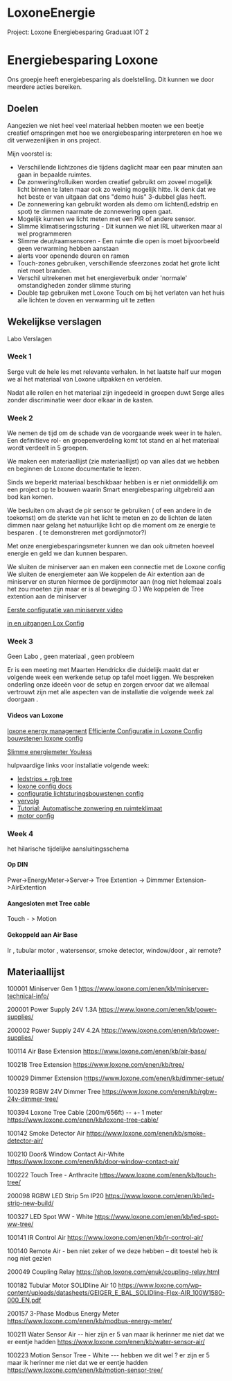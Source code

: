 # LoxoneEnergie
 Project: Loxone Energiebesparing Graduaat IOT 2
# Energiebesparing Loxone
Ons groepje heeft energiebesparing als doelstelling. Dit kunnen we door meerdere acties bereiken.

## Doelen
Aangezien we niet heel veel materiaal hebben moeten we een beetje creatief omspringen met hoe we energiebesparing interpreteren en hoe we dit verwezenlijken in ons project.

Mijn voorstel is:
- Verschillende lichtzones die tijdens daglicht maar een paar minuten aan gaan in bepaalde ruimtes.
- De zonwering/rolluiken worden creatief gebruikt om zoveel mogelijk licht binnen te laten maar ook zo weinig mogelijk hitte. Ik denk dat we het beste er van uitgaan dat ons "demo huis" 3-dubbel glas heeft.
- De zonnewering kan gebruikt worden als demo om lichten(Ledstrip en spot) te dimmen naarmate de zonnewering open gaat. 
- Mogelijk kunnen we licht meten met een PIR of andere sensor.
- Slimme klimatiseringssturing - Dit kunnen we niet IRL uitwerken maar al wel programmeren
- Slimme deur/raamsensoren - Een ruimte die open is moet bijvoorbeeld geen verwarming hebben aanstaan
- alerts voor openende deuren en ramen 
- Touch-zones gebruiken, verschillende sfeerzones zodat het grote licht niet moet branden.
- Verschil uitrekenen met het energieverbuik onder 'normale' omstandigheden zonder slimme sturing
- Double tap gebruiken met Loxone Touch om bij het verlaten van het huis alle lichten te doven en verwarming uit te zetten 

## Wekelijkse verslagen 

Labo Verslagen


### Week 1 

Serge vult de hele les met relevante verhalen. In het laatste half uur mogen we al het materiaal van Loxone uitpakken en verdelen. 

Nadat alle rollen en het materiaal zijn ingedeeld in groepen duwt Serge alles zonder discriminatie weer door elkaar in de kasten.

### Week 2 

We nemen de tijd om de schade van de voorgaande week weer in te halen. 
Een definitieve rol- en groepenverdeling komt tot stand en al het materiaal wordt verdeelt in 5 groepen.

We maken een materiaallijst (zie materiaallijst) op van alles dat we hebben  en beginnen de Loxone documentatie te lezen. 

Sinds we beperkt materiaal beschikbaar hebben is er niet onmiddellijk om een project op te bouwen waarin Smart energiebesparing uitgebreid aan bod kan komen. 

We besluiten om alvast de pir sensor te gebruiken ( of een andere in de toekomst) om de sterkte van  het licht te meten en zo de lichten de laten dimmen naar gelang het natuurlijke licht op die moment om ze energie te besparen . ( te demonstreren met gordijnmotor?)

Met onze energiebesparingsmeter kunnen we dan ook uitmeten hoeveel energie en geld we dan kunnen besparen.

We sluiten de miniserver aan en maken een connectie met de Loxone config
We sluiten de energiemeter aan 
We koppelen de Air extention aan de miniserver en sturen hiermee de gordijnmotor aan  (nog niet helemaal zoals het zou moeten zijn maar er is al beweging :D )
We koppelen de Tree extention aan de miniserver 

[Eerste configuratie van miniserver video](https://www.youtube.com/watch?v=tU6_HpW234k)

[in en uitgangen Lox Config](https://www.youtube.com/watch?v=WtBnUZ039nw)

### Week 3 

Geen Labo , geen materiaal , geen probleem 

Er is een meeting met Maarten Hendrickx die duidelijk maakt dat er volgende week een werkende setup op tafel moet liggen.
We bespreken onderling onze ideeën voor de setup en zorgen ervoor dat we allemaal vertrouwt zijn met alle aspecten van de installatie die volgende week zal doorgaan . 

#### Videos van Loxone

[loxone energy management](https://www.youtube.com/watch?v=Qos-lW2XTx0)
[Efficiente Configuratie in Loxone Config](https://www.youtube.com/watch?v=niVk46c76ak)
[bouwstenen loxone config](https://www.youtube.com/watch?v=gm_AXAb1zTY)

[Slimme energiemeter Youless](https://www.youtube.com/watch?v=m-z0Rbo9ZSM&list=PLblG94XtXUvnhxSCKBbakdgilbL9Jq9Yf&index=29)




hulpvaardige links voor installatie volgende week: 
- [ledstrips + rgb tree](https://www.loxone.com/enen/kb/led-strips-new-build/)
- [loxone config docs](https://www.loxone.com/nlnl/kb-cat/loxone-config/)
- [configuratie lichtsturingsbouwstenen config](https://www.youtube.com/watch?v=lk0lifrXnsI)
- [vervolg](https://www.youtube.com/watch?v=wWAuZ1lk4Rk)
- [Tutorial: Automatische zonwering en ruimteklimaat](https://www.youtube.com/watch?v=Czq5HhtPKxs)
- [motor config](https://www.youtube.com/watch?v=lM85bBsKFDs)

### Week 4 


het hilarische  tijdelijke aansluitingsschema 

#### Op DIN
Pwer->EnergyMeter->Server-> Tree Extention -> Dimmmer Extension->AirExtention

#### Aangesloten met Tree cable 
Touch - > Motion 

#### Gekoppeld aan Air Base

Ir , tubular motor , watersensor, smoke detector, window/door , air remote?


 

## Materiaallijst 

100001	 Miniserver Gen 1	https://www.loxone.com/enen/kb/miniserver-technical-info/

200001	Power Supply 24V 1.3A	https://www.loxone.com/enen/kb/power-supplies/

200002	Power Supply 24V 4.2A 	https://www.loxone.com/enen/kb/power-supplies/

100114	Air Base Extension	https://www.loxone.com/enen/kb/air-base/

100218	 Tree Extension	https://www.loxone.com/enen/kb/tree/

100029	Dimmer Extension	https://www.loxone.com/enen/kb/dimmer-setup/

100239	RGBW 24V Dimmer Tree	https://www.loxone.com/enen/kb/rgbw-24v-dimmer-tree/

100394	Loxone Tree Cable (200m/656ft) -- +- 1 meter	https://www.loxone.com/enen/kb/loxone-tree-cable/

100142	Smoke Detector Air	https://www.loxone.com/enen/kb/smoke-detector-air/

100210	Door& Window Contact Air-White	https://www.loxone.com/enen/kb/door-window-contact-air/

100222	Touch Tree - Anthracite	https://www.loxone.com/enen/kb/touch-tree/

200098	RGBW LED Strip 5m IP20	https://www.loxone.com/enen/kb/led-strip-new-build/

100327	LED Spot WW - White	https://www.loxone.com/enen/kb/led-spot-ww-tree/

100141	IR Control Air	https://www.loxone.com/enen/kb/ir-control-air/

100140	Remote Air    - ben niet zeker of we deze hebben – dit toestel heb ik nog niet gezien 

200049	 Coupling Relay	https://shop.loxone.com/enuk/coupling-relay.html

100182	Tubular Motor SOLIDline Air 10	https://www.loxone.com/wp-content/uploads/datasheets/GEIGER_E_BAL_SOLIDline-Flex-AIR_100W1580-000_EN.pdf

200157	3-Phase Modbus Energy Meter	https://www.loxone.com/enen/kb/modbus-energy-meter/

100211	Water Sensor Air -- hier zijn er 5 van maar ik herinner me niet dat we er eentje hadden	https://www.loxone.com/enen/kb/water-sensor-air/

100223	Motion Sensor Tree - White    --- hebben we dit wel ? er zijn er 5 maar ik herinner me niet dat we er eentje hadden	https://www.loxone.com/enen/kb/motion-sensor-tree/


